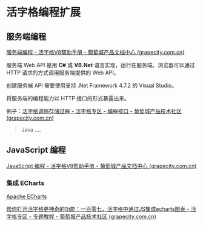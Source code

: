 # 活字格编程扩展





## 服务端编程

[服务端编程 - 活字格V8帮助手册 - 葡萄城产品文档中心 (grapecity.com.cn)](https://help.grapecity.com.cn/pages/viewpage.action?pageId=72366519)

服务端 Web API 是用 **C#** 或 **VB.Net** 语言实现，运行在服务端。浏览器可以通过 HTTP 请求的方式调用服务端提供的 Web API。

创建服务端 API 需要使用支持 .Net Framework 4.7.2 的 Visual Studio。



将服务端的编程能力以 HTTP 接口的形式暴露出来。

例子：[活字格调用存储过程 - 活字格专区 - 编程接口 - 葡萄城产品技术社区 (grapecity.com.cn)](https://gcdn.grapecity.com.cn/forum.php?mod=viewthread&tid=45262)



> Java ....
>
> 


## JavaScript 编程

[JavaScript 编程 - 活字格V8帮助手册 - 葡萄城产品文档中心 (grapecity.com.cn)](https://help.grapecity.com.cn/pages/viewpage.action?pageId=72364271)



### 集成 ECharts

[Apache ECharts](https://echarts.apache.org/zh/index.html)

[帮你打开活字格更神奇的功能：一百零七，活字格中通过JS集成echarts图表 - 活字格专区 - 专题教程 - 葡萄城产品技术社区 (grapecity.com.cn)](https://gcdn.grapecity.com.cn/forum.php?mod=viewthread&tid=149493&fromuid=60953)